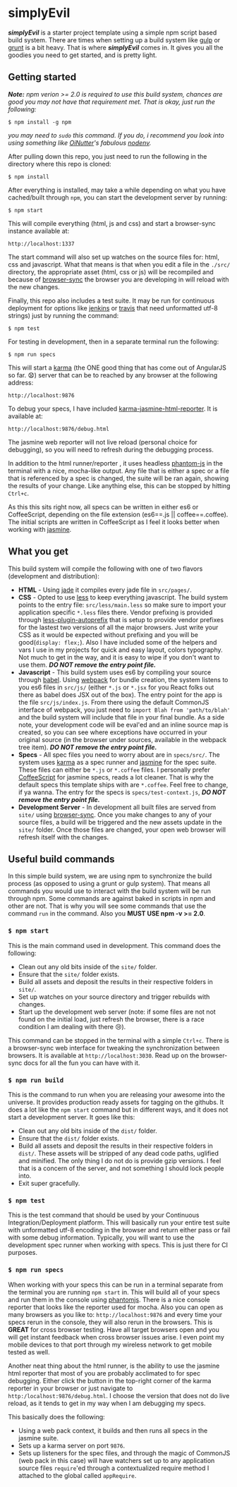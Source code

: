 # simplyEvil

***simplyEvil*** is a starter project template using a simple npm script based build system.
There are times when setting up a build system like [gulp](http://gulpjs.com/)
or [grunt](http://gruntjs.com/) is a bit heavy. That is where
***simplyEvil*** comes in. It gives you all the goodies you need to get started, and is pretty light.

## Getting started
***Note:*** *npm verion >= 2.0 is required to use this build system, chances are good you may not have that requirement met. That is okay, just run the following:*

```
$ npm install -g npm
```

*you may need to `sudo` this command. If you do, i recommend you look into using something like [OiNutter](https://github.com/OiNutter)'s fabulous [nodenv](https://github.com/OiNutter/nodenv).*

After pulling down this repo, you just need to run the following in the directory where this repo is cloned:

```
$ npm install
```

After everything is installed, may take a while depending on what you have cached/built through `npm`, you can start the development server by running:

```
$ npm start
```

This will compile everything (html, js and css) and start a browser-sync instance available at:

```
http://localhost:1337
```

The start command will also set up watches on the source files for: html, css and javascript. What that means is that when you edit a file in the `./src/` directory, the appropriate asset (html, css or js) will be recompiled and because of [browser-sync](http://www.browsersync.io/) the browser you are developing in will reload with the new changes.

Finally, this repo also includes a test suite. It may be run for continuous deployment for options like [jenkins](https://jenkins-ci.org/) or [travis](https://travis-ci.org/) that need unformatted utf-8 strings) just by running the command:

```
$ npm test
```
For testing in development, then in a separate terminal run the following:

```
$ npm run specs
```

This will start a [karma](http://karma-runner.github.io/0.12/index.html) (the ONE good thing that has come out of AngularJS so far. :anguished:) server that can be  to reached by any browser at the following address:

```
http://localhost:9876
```

To debug your specs, I have included [karma-jasmine-html-reporter](https://www.npmjs.com/package/karma-jasmine-html-reporter). It is available at:

```
http://localhost:9876/debug.html
```
The jasmine web reporter will not live reload (personal choice for debugging), so you will need to refresh during the debugging process.

In addition to the html runner/reporter , it uses headless [phantom-js](http://phantomjs.org/) in the terminal with a nice, mocha-like output. Any file that is either a spec or a file that is referenced by a spec is changed, the suite will be ran again, showing the results of your change. Like anything else, this can be stopped by hitting `Ctrl+c`.

As this this sits right now, all specs can be written in either es6 or CoffeeScript, depending on the file extension (es6==.js || coffee==.coffee). The initial scripts are written in CoffeeScript as I feel it looks better when working with [jasmine](https://jasmine.github.io/).

## What you get
This build system will compile the following with one of two flavors (development and distribution):

* **HTML** - Using [jade](http://jade-lang.com/) it compiles every jade file in `src/pages/`.
* **CSS** - Opted to use [less](http://lesscss.org/) to keep everything javascript. The build system points to the entry file: `src/less/main.less` so make sure to import your application specific `*.less` files there. Vendor prefixing is provided through [less-plugin-autoprefix](https://github.com/less/less-plugin-autoprefix) that is setup to provide vendor prefixes for the lastest two versions of all the major browsers. Just write your CSS as it would be expected without prefixing and you will be good(`display: flex;`). Also I have included some of the helpers and vars I use in my projects for quick and easy layout, colors typography. Not much to get in the way, and it is easy to wipe if you don't want to use them.  ***DO NOT remove the entry point file.***
* **Javascript** - This build system uses es6 by compiling your source through [babel](https://babeljs.io/). Using [webpack](http://webpack.github.io/) for bundle creation, the system listens to you es6 files in `src/js/` (either `*.js` or `*.jsx` for you React folks out there as babel does JSX out of the box). The entry point for the app is the file `src/js/index.js`. From there using the default CommonJS interface of webpack, you just need to `import Blah from 'path/to/blah'` and the build system will include that file in your final bundle. As a side note, your development code will be eval'ed and an inline source map is created, so you can see where exceptions have occurred in your original source (in the browser under sources, available in the webpack tree item). ***DO NOT remove the entry point file.***
* **Specs** - All spec files you need to worry about are in `specs/src/`. The system uses [karma](http://karma-runner.github.io/0.12/index.html) as a spec runner and [jasmine](https://jasmine.github.io/2.3/introduction.html) for the spec suite. These files can either be `*.js` or `*.coffee` files. I personally prefer [CoffeeScript](http://coffeescript.org/) for jasmine specs, reads a lot cleaner. That is why the default specs this template ships with are `*.coffee`. Feel free to change, if ya wanna. The entry for the specs is `specs/test-context.js`, ***DO NOT remove the entry point file.***
* **Development Server** - In development all built files are served from `site/` using [browser-sync](http://www.browsersync.io/). Once you make changes to any of your source files, a build will be triggered and the new assets update in the `site/` folder. Once those files are changed, your open web browser will refresh itself with the changes.

## Useful build commands
In this simple build system, we are using npm to synchronize the build process (as opposed to using a grunt or gulp system). That means all commands you would use to interact with the build system will be run through npm. Some commands are against baked in scripts in npm and other are not. That is why you will see some commands that use the command `run` in the command. Also you **MUST USE npm -v >= 2.0**.

### `$ npm start`
This is the main command used in development. This command does the following:

* Clean out any old bits inside of the `site/` folder.
* Ensure that the `site/` folder exists.
* Build all assets and deposit the results in their respective folders in `site/`.
* Set up watches on your source directory and trigger rebuilds with changes.
* Start up the development web server (note: if some files are not not found on the initial load, just refresh the browser, there is a race condition I am dealing with there :cry:).

This command can be stopped in the terminal with a simple `Ctrl+c`. There is a browser-sync web interface for tweaking the synchronization between browsers. It is available at `http://localhost:3030`. Read up on the browser-sync docs for all the fun you can have with it.

### `$ npm run build`
This is the command to run when you are releasing your awesome into the universe. It provides production ready assets for tagging on the githubs. It does a lot like the `npm start` command but in different ways, and it does not start a development server. It goes like this:

* Clean out any old bits inside of the `dist/` folder.
* Ensure that the `dist/` folder exists.
* Build all assets and deposit the results in their respective folders in `dist/`. These assets will be stripped of any dead code paths, uglified and minified. The only thing I do not do is provide gzip versions. I feel that is a concern of the server, and not something I should lock people into.
* Exit super gracefully.

### `$ npm test`
This is the test command that should be used by your Continuous Integration/Deployment platform. This will basically run your entire test suite with unformatted utf-8 encoding in the browser and return either pass or fail with some debug information. Typically, you will want to use the development spec runner when working with specs. This is just there for CI purposes.

### `$ npm run specs`
When working with your specs this can be run in a terminal separate from the terminal you are running `npm start` in. This will build all of your specs and run them in the console using [phantomjs](http://phantomjs.org/). There is a nice console reporter that looks like the reporter used for mocha. Also you can open as many browsers as you like to: `http://localhost:9876` and every time your specs rerun in the console, they will also rerun in the browsers. This is **GREAT** for cross browser testing. Have all target browsers open and you will get instant feedback when cross browser issues arise. I even point my mobile devices to that port through my wireless network to get mobile tested as well.

Another neat thing about the html runner, is the ability to use the jasmine html reporter that most of you are probably acclimated to for spec debugging. Either click the button in the top-right corner of the karma reporter in your browser or just navigate to `http:/localhost:9876/debug.html`. I choose the version that does not do live reload, as it tends to get in my way when I am debugging my specs.

This basically does the following:

* Using a web pack context, it builds and then runs all specs in the jasmine suite.
* Sets up a karma server on port `9876`.
* Sets up listeners for the spec files, and through the magic of CommonJS (web pack in this case) will have watchers set up to any application source files `require`'ed through a contextualized require method I attached to the global called `appRequire`.
